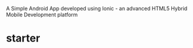  A Simple Android App developed using Ionic - an advanced HTML5 Hybrid
Mobile Development platform
# starter
